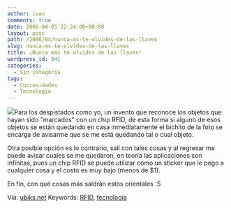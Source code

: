 ```yaml
---
author: ivan
comments: true
date: 2006-04-05 22:24:00+00:00
layout: post
path: /2006/04/nunca-ms-te-olvides-de-las-llaves
slug: nunca-ms-te-olvides-de-las-llaves
title: ¡Nunca más te olvides de las llaves!
wordpress_id: 941
categories:
  - Sin categoría
tags:
  - Curiosidades
  - Tecnología
---
```


[![](https://www.ounae.com/dotclear/images/Robotica/rfidleavehome_01.jpg)](http://www.ounae.com/dotclear/images/Robotica/rfidleavehome_01.jpg)Para los despistados como yo, un invento que reconoce los objetos que hayan sido "marcados" con un chip RFID, de esta forma si alguno de esos objetos se están quedando en casa inmediatamente el bichito de la foto se encarga de avisarme que se me está quedando tal o cual objeto.

Otra posible opción es lo contrario, salí con tales cosas y al regresar me puede avisar cuales se me quedaron, en teoría las aplicaciones son infinitas, pues un chip RFID se puede utilizar como un sticker que le pego a cualquier cosa y el costo es muy bajo (menos de \$1).

En fin, con qué cosas más saldrán estos orientales :S

Via: [ubiks.net](https://ubiks.net/local/blog/jmt/archives3/005193.html)
Keywords: [RFID](https://www.technorati.com/tag/rfid), [tecnología](http://www.technorati.com/tag/tecnología)
